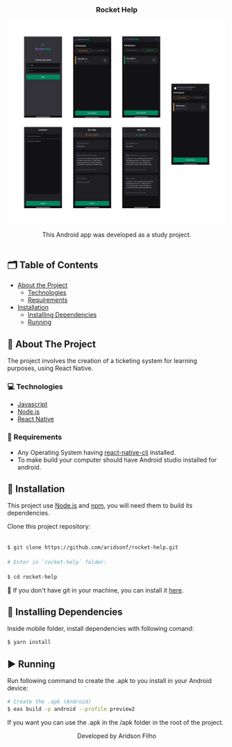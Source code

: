 <p align="center">
  <h3 align="center">Rocket Help</h3>

  <p align="center">
    <img src="layout.png" alt="License" />
  </p>

  <p align="center">
    This Android app was developed as a study project.
    <br />
    <br />
  </p>
</p>

<!-- TABLE OF CONTENTS -->
## 🗂 Table of Contents

* [About the Project](#book-about-the-project)
  * [Technologies](#computer-technologies)
  * [Requirements](#construction-requirements)
* [Installation](#bricks-installation)
  * [Installing Dependencies](#construction-installing-dependencies)
  * [Running](#arrow_forward-running)

## :book: About The Project


The project involves the creation of a ticketing system for learning purposes, using React Native.

### :computer: Technologies

* [Javascript](https://www.javascript.com/)
* [Node.js](https://nodejs.org/en/)
* [React Native](https://reactnative.dev/)

### :construction: Requirements
- Any Operating System having [react-native-cli](https://reactnative.dev/docs/environment-setup) installed.
- To make build your computer should have Android studio installed for android.

## :bricks: Installation

This project use [Node.js](https://nodejs.org/en/) and [npm](https://www.npmjs.com/), you will need them to build its dependencies.


Clone this project repository:
```bash

$ git clone https://github.com/aridsonf/rocket-help.git

# Enter in `rocket-help` folder:

$ cd rocket-help
```

🚨 If you don't have git in your machine, you can install it [here](https://git-scm.com/downloads).


## :construction: Installing Dependencies

Inside mobile folder, install dependencies with following comand:

```bash
$ yarn install
```


## :arrow_forward: Running

Run following command to create the .apk to you install in your Android device:

```bash
# Create the .apk (Android)
$ eas build -p android --profile preview2
```

If you want you can use the .apk in the /apk folder in the root of the project.

<p align="center">Developed by Aridson Filho</p>